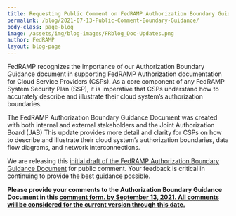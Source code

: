 ```yaml
---
title: Requesting Public Comment on FedRAMP Authorization Boundary Guidance Document
permalink: /blog/2021-07-13-Public-Comment-Boundary-Guidance/
body-class: page-blog
image: /assets/img/blog-images/FRblog_Doc-Updates.png
author: FedRAMP
layout: blog-page
---
```

FedRAMP recognizes the importance of our Authorization Boundary Guidance document in supporting FedRAMP Authorization documentation for Cloud Service Providers (CSPs). As a core component of any FedRAMP System Security Plan (SSP), it is imperative that CSPs understand how to accurately describe and illustrate their cloud system’s authorization boundaries.

The FedRAMP Authorization Boundary Guidance Document was created with both internal and external stakeholders and the Joint Authorization Board (JAB) This update provides more detail and clarity for CSPs on how to describe and illustrate their cloud system’s authorization boundaries, data flow diagrams, and network interconnections.  

We are releasing this <a href="{{site.baseurl}}/assets/resources/documents/CSP_A_FedRAMP_Authorization_Boundary_Guidance.pdf" target="_blank"> initial draft of the FedRAMP Authorization Boundary Guidance Document</a> for public comment. Your feedback is critical in continuing to provide the best guidance possible. 

<strong>Please provide your comments to the Authorization Boundary Guidance Document in this <a href="https://feedback.gsa.gov/jfe/form/SV_cAyjUjI42Shdx4y" target="_blank"> comment form. by September  13, 2021. All comments will be considered for the current version through this date.</strong> 